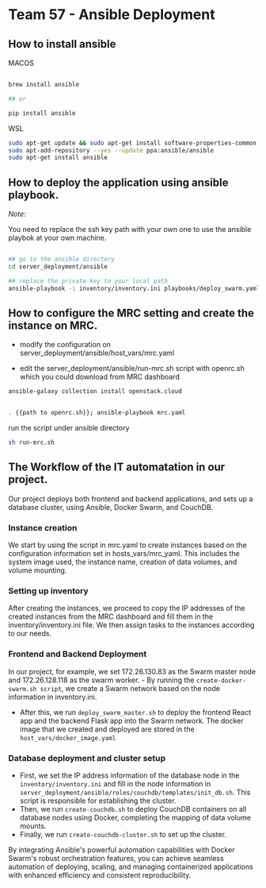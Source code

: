 # Team 57 - Ansible Deployment


## How to install ansible

MACOS

```bash

brew install ansible

## or

pip install ansible

```


WSL

```bash
sudo apt-get update && sudo apt-get install software-properties-common
sudo apt-add-repository --yes --update ppa:ansible/ansible
sudo apt-get install ansible

```
## How to deploy the application using ansible playbook.

*Note*:

You need to replace the ssh key path with your own one to use the ansible playbok at your own machine.

```bash

## go to the ansible directory
cd server_deployment/ansible

## replace the private-key to your local path
ansible-playbook -i inventory/inventory.ini playbooks/deploy_swarm.yaml

```

## How to configure the MRC setting and create the instance on MRC.

- modify the configuration on server_deployment/ansible/host_vars/mrc.yaml

- edit the server_deployment/ansible/run-mrc.sh script with openrc.sh which you could download from MRC dashboard

```bash
ansible-galaxy collection install openstack.cloud


. {{path to openrc.sh}}; ansible-playbook mrc.yaml

```

run the script under ansible directory

```bash
sh run-mrc.sh
```

## The Workflow of the IT automatation in our project.

Our project deploys both frontend and backend applications, and sets up a database cluster, using Ansible, Docker Swarm, and CouchDB.

### Instance creation

We start by using the script in mrc.yaml to create instances based on the configuration information set in hosts_vars/mrc_yaml. This includes the system image used, the instance name, creation of data volumes, and volume mounting.

### Setting up inventory
After creating the instances, we proceed to copy the IP addresses of the created instances from the MRC dashboard and fill them in the inventory/inventory.ini file. We then assign tasks to the instances according to our needs.

### Frontend and Backend Deployment
In our project, for example, we set 172.26.130.83 as the Swarm master node and 172.26.128.118 as the swarm worker. - By running the `create-docker-swarm.sh script`, we create a Swarm network based on the node information in inventory.ini. 
- After this, we run `deploy_swarm_master.sh` to deploy the frontend React app and the backend Flask app into the Swarm network. The docker image that we created and deployed are stored in the `host_vars/docker_image.yaml`



### Database deployment and cluster setup

- First, we set the IP address information of the database node in the `inventory/inventory.ini` and fill in the node information in `server_deployment/ansible/roles/couchdb/templates/init_db.sh`. This script is responsible for establishing the cluster.
-  Then, we run `create-couchdb.sh` to deploy CouchDB containers on all database nodes using Docker, completing the mapping of data volume mounts. 
-  Finally, we run `create-couchdb-cluster.sh` to set up the cluster.

By integrating Ansible's powerful automation capabilities with Docker Swarm's robust orchestration features, you can achieve seamless automation of deploying, scaling, and managing containerized applications with enhanced efficiency and consistent reproducibility.